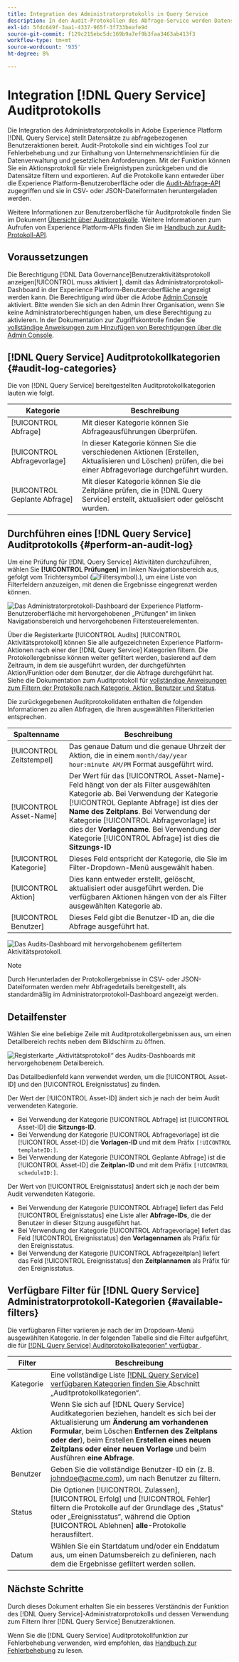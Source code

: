 ```yaml
---
title: Integration des Administratorprotokolls in Query Service
description: In den Audit-Protokollen des Abfrage-Service werden Datensätze für verschiedene Benutzeraktionen gespeichert, um ein Audit-Protokoll zur Fehlerbehebung bei Problemen oder zur Einhaltung von Unternehmensrichtlinien für die Datenverwaltung und gesetzlichen Anforderungen zu bilden. Dieses Tutorial bietet einen Überblick über die Administratorprotokoll-Funktionen, die für den Abfrage-Service spezifisch sind.
exl-id: 5fdc649f-3aa1-4337-965f-3f733beafe9d
source-git-commit: f129c215ebc5dc169b9a7ef9b3faa3463ab413f3
workflow-type: tm+mt
source-wordcount: '935'
ht-degree: 8%

---
```


# Integration [!DNL Query Service] Auditprotokolls

Die Integration des Administratorprotokolls in Adobe Experience Platform [!DNL Query Service] stellt Datensätze zu abfragebezogenen Benutzeraktionen bereit. Audit-Protokolle sind ein wichtiges Tool zur Fehlerbehebung und zur Einhaltung von Unternehmensrichtlinien für die Datenverwaltung und gesetzlichen Anforderungen. Mit der Funktion können Sie ein Aktionsprotokoll für viele Ereignistypen zurückgeben und die Datensätze filtern und exportieren. Auf die Protokolle kann entweder über die Experience Platform-Benutzeroberfläche oder die [Audit-Abfrage-API](https://www.adobe.io/experience-platform-apis/references/audit-query/) zugegriffen und sie in CSV- oder JSON-Dateiformaten heruntergeladen werden.

Weitere Informationen zur Benutzeroberfläche für Auditprotokolle finden Sie im Dokument [Übersicht über Auditprotokolle](../../landing/governance-privacy-security/audit-logs/overview.md). Weitere Informationen zum Aufrufen von Experience Platform-APIs finden Sie im [Handbuch zur Audit-Protokoll-API](../../landing/api-guide.md).

## Voraussetzungen

Die Berechtigung [!DNL Data Governance]Benutzeraktivitätsprotokoll anzeigen[!UICONTROL  muss aktiviert ], damit das Administratorprotokoll-Dashboard in der Experience Platform-Benutzeroberfläche angezeigt werden kann. Die Berechtigung wird über die Adobe [Admin Console](https://adminconsole.adobe.com/) aktiviert. Bitte wenden Sie sich an den Admin Ihrer Organisation, wenn Sie keine Administratorberechtigungen haben, um diese Berechtigung zu aktivieren. In der Dokumentation zur Zugriffskontrolle finden Sie [vollständige Anweisungen zum Hinzufügen von Berechtigungen über die Admin Console](../../access-control/home.md).

## [!DNL Query Service] Auditprotokollkategorien {#audit-log-categories}

Die von [!DNL Query Service] bereitgestellten Auditprotokollkategorien lauten wie folgt.

| Kategorie | Beschreibung |
|---|---|
| [!UICONTROL Abfrage] | Mit dieser Kategorie können Sie Abfrageausführungen überprüfen. |
| [!UICONTROL Abfragevorlage] | In dieser Kategorie können Sie die verschiedenen Aktionen (Erstellen, Aktualisieren und Löschen) prüfen, die bei einer Abfragevorlage durchgeführt wurden. |
| [!UICONTROL Geplante Abfrage] | Mit dieser Kategorie können Sie die Zeitpläne prüfen, die in [!DNL Query Service] erstellt, aktualisiert oder gelöscht wurden. |

## Durchführen eines [!DNL Query Service] Auditprotokolls {#perform-an-audit-log}

Um eine Prüfung für [!DNL Query Service] Aktivitäten durchzuführen, wählen Sie **[!UICONTROL Prüfungen]** im linken Navigationsbereich aus, gefolgt vom Trichtersymbol (![Filtersymbol).](/help/images/icons/filter.png)), um eine Liste von Filterfeldern anzuzeigen, mit denen die Ergebnisse eingegrenzt werden können.

![Das Administratorprotokoll-Dashboard der Experience Platform-Benutzeroberfläche mit hervorgehobenen „Prüfungen“ im linken Navigationsbereich und hervorgehobenen Filtersteuerelementen.](../images/audit-log/filter-controls.png)

Über die Registerkarte [!UICONTROL Audits] [!UICONTROL Aktivitätsprotokoll] können Sie alle aufgezeichneten Experience Platform-Aktionen nach einer der [!DNL Query Service] Kategorien filtern. Die Protokollergebnisse können weiter gefiltert werden, basierend auf dem Zeitraum, in dem sie ausgeführt wurden, der durchgeführten Aktion/Funktion oder dem Benutzer, der die Abfrage durchgeführt hat. Siehe die Dokumentation zum Auditprotokoll für [vollständige Anweisungen zum Filtern der Protokolle nach Kategorie, Aktion, Benutzer und Status](../../landing/governance-privacy-security/audit-logs/overview.md#managing-audit-logs-in-the-ui).

Die zurückgegebenen Auditprotokolldaten enthalten die folgenden Informationen zu allen Abfragen, die Ihren ausgewählten Filterkriterien entsprechen.

| Spaltenname | Beschreibung |
|---|---|
| [!UICONTROL Zeitstempel] | Das genaue Datum und die genaue Uhrzeit der Aktion, die in einem `month/day/year hour:minute AM/PM` Format ausgeführt wird. |
| [!UICONTROL Asset-Name] | Der Wert für das [!UICONTROL Asset-Name]-Feld hängt von der als Filter ausgewählten Kategorie ab. Bei Verwendung der Kategorie [!UICONTROL Geplante Abfrage] ist dies der **Name des Zeitplans**. Bei Verwendung der Kategorie [!UICONTROL Abfragevorlage] ist dies der **Vorlagenname**. Bei Verwendung der Kategorie [!UICONTROL Abfrage] ist dies die **Sitzungs-ID** |
| [!UICONTROL Kategorie] | Dieses Feld entspricht der Kategorie, die Sie im Filter-Dropdown-Menü ausgewählt haben. |
| [!UICONTROL Aktion] | Dies kann entweder erstellt, gelöscht, aktualisiert oder ausgeführt werden. Die verfügbaren Aktionen hängen von der als Filter ausgewählten Kategorie ab. |
| [!UICONTROL Benutzer] | Dieses Feld gibt die Benutzer-ID an, die die Abfrage ausgeführt hat. |

![Das Audits-Dashboard mit hervorgehobenem gefiltertem Aktivitätsprotokoll.](../images/audit-log/filtered-activity.png)

>[!NOTE]
>
>Durch Herunterladen der Protokollergebnisse in CSV- oder JSON-Dateiformaten werden mehr Abfragedetails bereitgestellt, als standardmäßig im Administratorprotokoll-Dashboard angezeigt werden.

## Detailfenster

Wählen Sie eine beliebige Zeile mit Auditprotokollergebnissen aus, um einen Detailbereich rechts neben dem Bildschirm zu öffnen.

![Registerkarte „Aktivitätsprotokoll“ des Audits-Dashboards mit hervorgehobenem Detailbereich.](../images/audit-log/details-panel.png)

Das Detailbedienfeld kann verwendet werden, um die [!UICONTROL Asset-ID] und den [!UICONTROL Ereignisstatus] zu finden.

Der Wert der [!UICONTROL Asset-ID] ändert sich je nach der beim Audit verwendeten Kategorie.

* Bei Verwendung der Kategorie [!UICONTROL Abfrage] ist [!UICONTROL Asset-ID] die **Sitzungs-ID**.
* Bei Verwendung der Kategorie [!UICONTROL Abfragevorlage] ist die [!UICONTROL Asset-ID] die **Vorlagen-ID** und mit dem Präfix `[!UICONTROL templateID:]`.
* Bei Verwendung der Kategorie [!UICONTROL Geplante Abfrage] ist die [!UICONTROL Asset-ID] die **Zeitplan-ID** und mit dem Präfix `[!UICONTROL scheduleID:]`.

Der Wert von [!UICONTROL Ereignisstatus] ändert sich je nach der beim Audit verwendeten Kategorie.

* Bei Verwendung der Kategorie [!UICONTROL Abfrage] liefert das Feld [!UICONTROL Ereignisstatus] eine Liste aller **Abfrage-IDs**, die der Benutzer in dieser Sitzung ausgeführt hat.
* Bei Verwendung der Kategorie [!UICONTROL Abfragevorlage] liefert das Feld [!UICONTROL Ereignisstatus] den **Vorlagennamen** als Präfix für den Ereignisstatus.
* Bei Verwendung der Kategorie [!UICONTROL Abfragezeitplan] liefert das Feld [!UICONTROL Ereignisstatus] den **Zeitplannamen** als Präfix für den Ereignisstatus.

## Verfügbare Filter für [!DNL Query Service] Administratorprotokoll-Kategorien {#available-filters}

Die verfügbaren Filter variieren je nach der im Dropdown-Menü ausgewählten Kategorie. In der folgenden Tabelle sind die Filter aufgeführt, die für [[!DNL Query Service] Auditprotokollkategorien“ verfügbar ](#audit-log-categories).

| Filter | Beschreibung |
|---|---|
| Kategorie | Eine vollständige Liste [[!DNL Query Service]  verfügbaren Kategorien finden Sie ](#audit-log-categories) Abschnitt „Auditprotokollkategorien“. |
| Aktion | Wenn Sie sich auf [!DNL Query Service] Auditkategorien beziehen, handelt es sich bei der Aktualisierung um **Änderung am vorhandenen Formular**, beim Löschen **Entfernen des Zeitplans oder der**), beim Erstellen **Erstellen eines neuen Zeitplans oder einer neuen Vorlage** und beim Ausführen **eine Abfrage**. |
| Benutzer | Geben Sie die vollständige Benutzer-ID ein (z. B. johndoe@acme.com), um nach Benutzer zu filtern. |
| Status | Die Optionen [!UICONTROL Zulassen], [!UICONTROL Erfolg] und [!UICONTROL Fehler] filtern die Protokolle auf der Grundlage des „Status“ oder „Ereignisstatus“, während die Option [!UICONTROL Ablehnen] **alle**-Protokolle herausfiltert. |
| Datum | Wählen Sie ein Startdatum und/oder ein Enddatum aus, um einen Datumsbereich zu definieren, nach dem die Ergebnisse gefiltert werden sollen. |

## Nächste Schritte

Durch dieses Dokument erhalten Sie ein besseres Verständnis der Funktion des [!DNL Query Service]-Administratorprotokolls und dessen Verwendung zum Filtern Ihrer [!DNL Query Service] Benutzeraktionen.

Wenn Sie die [!DNL Query Service] Auditprotokollfunktion zur Fehlerbehebung verwenden, wird empfohlen, das [Handbuch zur Fehlerbehebung](../troubleshooting-guide.md) zu lesen.
